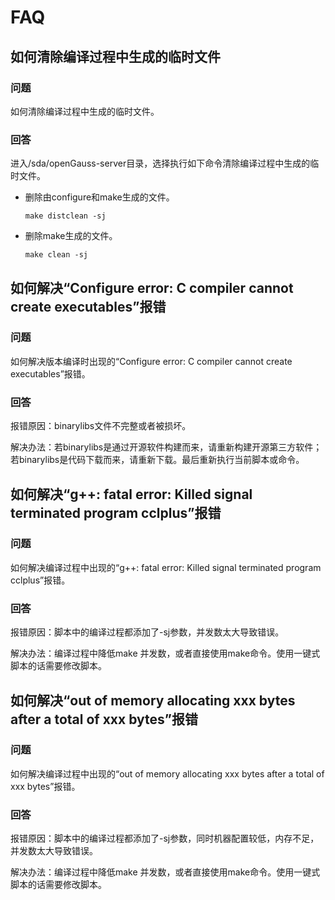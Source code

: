 # FAQ<a name="ZH-CN_TOPIC_0241496990"></a>

## 如何清除编译过程中生成的临时文件

### 问题<a name="section8138144317480"></a>

如何清除编译过程中生成的临时文件。

### 回答<a name="section09254965110"></a>

进入/sda/openGauss-server目录，选择执行如下命令清除编译过程中生成的临时文件。

- 删除由configure和make生成的文件。

  ```
  make distclean -sj
  ```

- 删除make生成的文件。

  ```
  make clean -sj
  ```

## 如何解决“Configure error: C compiler cannot create executables”报错

### 问题<a name="section8138144317480"></a>

如何解决版本编译时出现的“Configure error: C compiler cannot create executables”报错。

### 回答<a name="section09254965110"></a>

报错原因：binarylibs文件不完整或者被损坏。

解决办法：若binarylibs是通过开源软件构建而来，请重新构建开源第三方软件；若binarylibs是代码下载而来，请重新下载。最后重新执行当前脚本或命令。

## 如何解决“g++: fatal error:  Killed signal terminated program cclplus”报错

### 问题<a name="section14676321181511"></a>

如何解决编译过程中出现的“g++: fatal error:  Killed signal terminated program cclplus”报错。

### 回答<a name="section1112815318159"></a>

报错原因：脚本中的编译过程都添加了-sj参数，并发数太大导致错误。

解决办法：编译过程中降低make 并发数，或者直接使用make命令。使用一键式脚本的话需要修改脚本。

## 如何解决“out of memory allocating xxx bytes after a total of xxx bytes”报错

### 问题<a name="section1450054211918"></a>

如何解决编译过程中出现的“out of memory allocating xxx bytes after a total of xxx bytes”报错。

### 回答<a name="section19671565204"></a>

报错原因：脚本中的编译过程都添加了-sj参数，同时机器配置较低，内存不足，并发数太大导致错误。

解决办法：编译过程中降低make 并发数，或者直接使用make命令。使用一键式脚本的话需要修改脚本。
